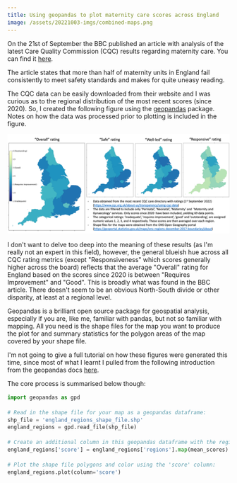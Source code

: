 ```yaml
---
title: Using geopandas to plot maternity care scores across England
image: /assets/20221003-imgs/combined-maps.png
---  
```


On the 21st of September the BBC published an article with analysis of the latest Care Quality
Commission (CQC) results regarding maternity care. You can find it [here](https://www.bbc.co.uk/news/health-62569344).

The article states that more than half of maternity units in England fail consistently to meet safety standards and makes for quite uneasy reading.  

The CQC data can be easily downloaded from their website and I was curious as to the 
regional distribution of the most recent scores (since 2020). So, I created the following 
figure using the [geopandas](https://geopandas.org/en/stable/) package. Notes on how the data was processed prior to plotting
is included in the figure. 

![png](/assets/20221003-imgs/combined-maps.png)

I don't want to delve too deep into the meaning of these results (as I'm really not an
expert in this field), however, the general blueish hue across all CQC rating metrics
(except "Responsiveness" which scores generally higher across the board) reflects that the 
average "Overall" rating for England based on the scores since 2020 is between 
"Requires Improvement" and "Good". This is broadly what was found in the BBC article.
There doesn't seem to be an obvious North-South divide or other disparity, at least at a regional level.

Geopandas is a brilliant open source package for geospatial analysis, especially if you are, like me, 
familiar with pandas, but not so familiar with mapping. All you need is the shape files for
the map you want to produce the plot for and summary statistics for the polygon areas of the map
covered by your shape file.

I'm not going to give a full tutorial on how these figures were generated this time, since most of
what I learnt I pulled from the following introduction from the geopandas docs [here](https://geopandas.org/en/stable/docs/user_guide/mapping.html).

The core process is summarised below though:

```python
import geopandas as gpd

# Read in the shape file for your map as a geopandas dataframe:
shp_file = 'england_regions_shape_file.shp'
england_regions = gpd.read_file(shp_file)

# Create an additional column in this geopandas dataframe with the regional scores:
england_regions['score'] = england_regions['regions'].map(mean_scores)

# Plot the shape file polygons and color using the 'score' column:
england_regions.plot(column='score')

```
